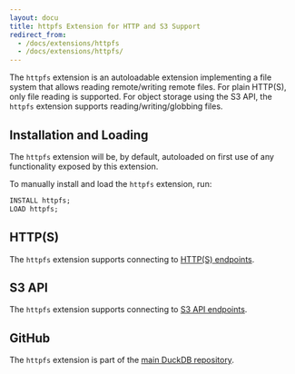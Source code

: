 ```yaml
---
layout: docu
title: httpfs Extension for HTTP and S3 Support
redirect_from:
  - /docs/extensions/httpfs
  - /docs/extensions/httpfs/
---
```


The `httpfs` extension is an autoloadable extension implementing a file system that allows reading remote/writing remote files.
For plain HTTP(S), only file reading is supported. For object storage using the S3 API, the `httpfs` extension supports reading/writing/globbing files.

## Installation and Loading

The `httpfs` extension will be, by default, autoloaded on first use of any functionality exposed by this extension.

To manually install and load the `httpfs` extension, run:

```sql
INSTALL httpfs;
LOAD httpfs;
```

## HTTP(S)

The `httpfs` extension supports connecting to [HTTP(S) endpoints](https).

## S3 API

The `httpfs` extension supports connecting to [S3 API endpoints](s3api).

## GitHub

The `httpfs` extension is part of the [main DuckDB repository](https://github.com/duckdb/duckdb/tree/main/extension/httpfs).
